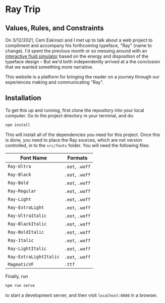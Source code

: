 # Ray Trip

## Values, Rules, and Constraints

On 3/12/2021, Cem Eskinazi and I met up to talk about a web project to compliment and accompany his forthcoming typeface, "Ray" (name to change). I'd spent the previous month or so messing around with an [interactive fluid simulator](https://github.com/nicschumann/fairly-fast-fluids) based on the energy and disposition of the typeface design – But we'd both independently arrived at a the conclusion that we wanted something more narrative.

This website is a platform for bringing the reader on a journey through our experiences making and communicating "Ray".

## Installation

To get this up and running, first clone the repository into your local computer. Go to the project directory in your terminal, and do:

```sh
npm install
```

This will install all of the dependencies you need for this project. Once this is done, you need to place the Ray sources, which are not version controlled, in to the `src/fonts` folder. You will need the following files:

| Font Name | Formats
| --------- | ----- |
| `Ray-Ultra` | `.eot`, `.woff` |
| `Ray-Black` | `.eot`, `.woff`|
| `Ray-Bold` | `.eot`, `.woff` |
| `Ray-Regular` | `.eot`, `.woff` |
| `Ray-Light` | `.eot`, `.woff`|
| `Ray-ExtraLight` | `.eot`, `.woff` |
| `Ray-UltraItalic` | `.eot`, `.woff` |
| `Ray-BlackItalic` | `.eot`, `.woff`|
| `Ray-BoldItalic` | `.eot`, `.woff` |
| `Ray-Italic` | `.eot`, `.woff` |
| `Ray-LightItalic` | `.eot`, `.woff`|
| `Ray-ExtraLightItalic` | `.eot`, `.woff` |
| `MagmaticVF` | `.ttf` |

Finally, run

```sh
npm run serve
```

to start a development server, and then visit `localhost:8080` in a browser.

